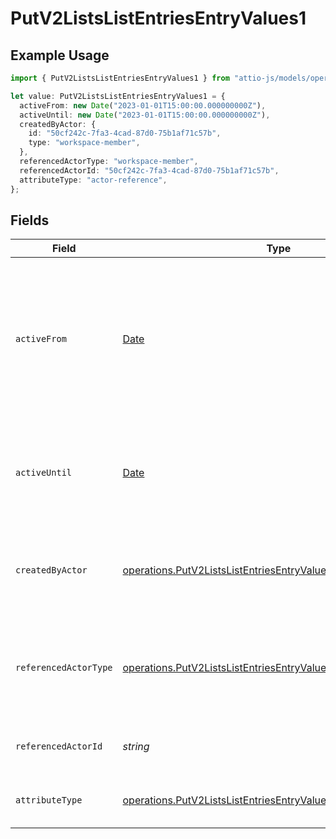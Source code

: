 # PutV2ListsListEntriesEntryValues1

## Example Usage

```typescript
import { PutV2ListsListEntriesEntryValues1 } from "attio-js/models/operations";

let value: PutV2ListsListEntriesEntryValues1 = {
  activeFrom: new Date("2023-01-01T15:00:00.000000000Z"),
  activeUntil: new Date("2023-01-01T15:00:00.000000000Z"),
  createdByActor: {
    id: "50cf242c-7fa3-4cad-87d0-75b1af71c57b",
    type: "workspace-member",
  },
  referencedActorType: "workspace-member",
  referencedActorId: "50cf242c-7fa3-4cad-87d0-75b1af71c57b",
  attributeType: "actor-reference",
};
```

## Fields

| Field                                                                                                                                            | Type                                                                                                                                             | Required                                                                                                                                         | Description                                                                                                                                      | Example                                                                                                                                          |
| ------------------------------------------------------------------------------------------------------------------------------------------------ | ------------------------------------------------------------------------------------------------------------------------------------------------ | ------------------------------------------------------------------------------------------------------------------------------------------------ | ------------------------------------------------------------------------------------------------------------------------------------------------ | ------------------------------------------------------------------------------------------------------------------------------------------------ |
| `activeFrom`                                                                                                                                     | [Date](https://developer.mozilla.org/en-US/docs/Web/JavaScript/Reference/Global_Objects/Date)                                                    | :heavy_check_mark:                                                                                                                               | The point in time at which this value was made "active". `active_from` can be considered roughly analogous to `created_at`.                      | 2023-01-01T15:00:00.000000000Z                                                                                                                   |
| `activeUntil`                                                                                                                                    | [Date](https://developer.mozilla.org/en-US/docs/Web/JavaScript/Reference/Global_Objects/Date)                                                    | :heavy_check_mark:                                                                                                                               | The point in time at which this value was deactivated. If `null`, the value is active.                                                           | 2023-01-01T15:00:00.000000000Z                                                                                                                   |
| `createdByActor`                                                                                                                                 | [operations.PutV2ListsListEntriesEntryValuesCreatedByActor](../../models/operations/putv2listslistentriesentryvaluescreatedbyactor.md)           | :heavy_check_mark:                                                                                                                               | The actor that created this value.                                                                                                               | {<br/>"type": "workspace-member",<br/>"id": "50cf242c-7fa3-4cad-87d0-75b1af71c57b"<br/>}                                                         |
| `referencedActorType`                                                                                                                            | [operations.PutV2ListsListEntriesEntryValuesReferencedActorType](../../models/operations/putv2listslistentriesentryvaluesreferencedactortype.md) | :heavy_check_mark:                                                                                                                               | The type of the referenced actor. [Read more information on actor types here](/docs/actors).                                                     | workspace-member                                                                                                                                 |
| `referencedActorId`                                                                                                                              | *string*                                                                                                                                         | :heavy_check_mark:                                                                                                                               | The ID of the referenced actor.                                                                                                                  | 50cf242c-7fa3-4cad-87d0-75b1af71c57b                                                                                                             |
| `attributeType`                                                                                                                                  | [operations.PutV2ListsListEntriesEntryValuesAttributeType](../../models/operations/putv2listslistentriesentryvaluesattributetype.md)             | :heavy_check_mark:                                                                                                                               | The attribute type of the value.                                                                                                                 | actor-reference                                                                                                                                  |